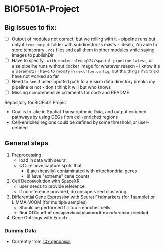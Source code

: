 # BIOF501A-Project

## Big Issues to fix:
- [ ] Output of modules not correct, but we rolling with it
      - pipeline runs but only if `temp_output` folder with subdirectories exists
      - ideally, i'm able to store temporary `.rds` files and call them in other modules while saying images to publishDir  
- [ ] Have to specify `-with-docker sleung124/spatial-pipeline:latest`, or else pipeline runs without docker image for whatever reason
      - i know it's a parameter i have to modify in `nextflow.config`, but the things i've tried have not worked so far 
- [ ] Need to see if user-inputted path to a Visium data directory breaks my pipeline or not
      - don't think it will but who knows
- [ ] Missing comprehensive comments for code and README

Repository for BIOF501 Project
- Goal is to take in Spatial Transcriptomic Data, and output enriched pathways by using DEGs from cell-enriched regions
- Cell-enriched regions could be defined by some threshold, or user-defined

## General steps
  1) Preprocessing
     - load in data with seurat
     - QC: remove capture spots that
         - i) are (heavily) contaminated with mitochondrial genes
         - ii) have "extreme" gene counts
  2) Cell Deconvolution with SpaceXR
     - user needs to provide reference
     - if no reference provided, do unsupervised clustering 
  3) Differential Gene Expression with Seurat Findmarkers (for 1 sample) or LIMMA-VOOM (for multiple samples)
     - Should be performed for top `n` enriched cells
     - find DEGs off of unsupervised clusters if no reference provided
  4) Gene Ontology with Enrichr

### Dummy Data
- Currently from [10x genomics](https://www.10xgenomics.com/datasets/mouse-brain-serial-section-2-sagittal-anterior-1-standard)
